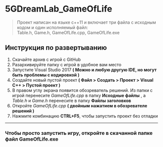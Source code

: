 # 5GDreamLab_GameOfLife
> Проект написан на языке c++11 и включает три файла с исходным кодом и один исполняемый файл:        
> Table.h, Game.h, GameOfLife.cpp, GameOfLife.exe
## Инструкция по развертыванию
1. Скачайте архив с игрой с GitHub
2. Разархивируйте папку с игрой в удобное вам место
3. Запустите Visual Studio 2017 **( Можно и любую другую IDE, но могут быть проблемы с кодировкой )**
4. Создайте новый пустой проект **( Файл > Создать > Проект > Visual C++ > Пустой проект )**
5. В правом углу экрана появится обозреватель решений. Из папки с игрой перенесите *GameOfLife.cpp* в папку **Исходные файлы**
, а *Table.h* и *Game.h* перенесите в папку **Файлы заголовков**
6. Откройте *GameOfLife.cpp* **( двойным нажатием в обозревателе решений )**
7. Нажмите комбинацию **CTRL+F5**, чтобы запустить проект без отладки
***
### Чтобы просто запустить игру, откройте в скачанной папке файл GameOfLife.exe
